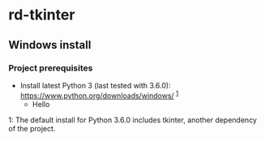 # rd-tkinter

## Windows install

### Project prerequisites

* Install latest Python 3 (last tested with 3.6.0): https://www.python.org/downloads/windows/ <sup>[1](#f1)</sup>
  * Hello

<a name="f1">1</a>: The default install for Python 3.6.0 includes tkinter, another dependency of the project.

